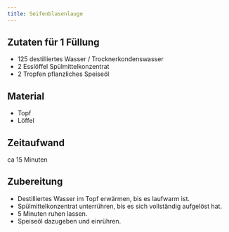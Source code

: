 ```yaml
---
title: Seifenblasenlauge
---
```

## Zutaten für 1 Füllung
 * 125 destilliertes Wasser / Trocknerkondenswasser
 * 2 Esslöffel Spülmittelkonzentrat
 * 2 Tropfen pflanzliches Speiseöl

## Material
 * Topf
 * Löffel

## Zeitaufwand
 ca 15 Minuten

## Zubereitung
 * Destilliertes Wasser im Topf erwärmen, bis es laufwarm ist.
 * Spülmittelkonzentrat unterrühren, bis es sich vollständig aufgelöst hat.
 * 5 Minuten ruhen lassen.
 * Speiseöl dazugeben und einrühren.
